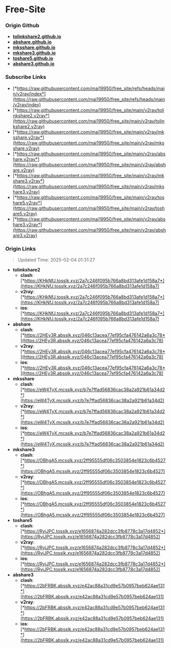# Free-Site

### Origin Github

- [**tolinkshare2.github.io**](https://github.com/tolinkshare2/tolinkshare2.github.io)
- [**abshare.github.io**](https://github.com/abshare/abshare.github.io)
- [**mksshare.github.io**](https://github.com/mksshare/mksshare.github.io)
- [**mkshare3.github.io**](https://github.com/mkshare3/mkshare3.github.io)
- [**toshare5.github.io**](https://github.com/toshare5/toshare5.github.io)
- [**abshare3.github.io**](https://github.com/abshare3/abshare3.github.io)

### Subscribe Links

- [*https://raw.githubusercontent.com/mai19950/free_site/refs/heads/main/v2ray/index*](https://raw.githubusercontent.com/mai19950/free_site/refs/heads/main/v2ray/index)
- [*https://raw.githubusercontent.com/mai19950/free_site/main/v2ray/tolinkshare2.v2ray*](https://raw.githubusercontent.com/mai19950/free_site/main/v2ray/tolinkshare2.v2ray)
- [*https://raw.githubusercontent.com/mai19950/free_site/main/v2ray/mksshare.v2ray*](https://raw.githubusercontent.com/mai19950/free_site/main/v2ray/mksshare.v2ray)
- [*https://raw.githubusercontent.com/mai19950/free_site/main/v2ray/abshare.v2ray*](https://raw.githubusercontent.com/mai19950/free_site/main/v2ray/abshare.v2ray)
- [*https://raw.githubusercontent.com/mai19950/free_site/main/v2ray/mkshare3.v2ray*](https://raw.githubusercontent.com/mai19950/free_site/main/v2ray/mkshare3.v2ray)
- [*https://raw.githubusercontent.com/mai19950/free_site/main/v2ray/toshare5.v2ray*](https://raw.githubusercontent.com/mai19950/free_site/main/v2ray/toshare5.v2ray)
- [*https://raw.githubusercontent.com/mai19950/free_site/main/v2ray/abshare3.v2ray*](https://raw.githubusercontent.com/mai19950/free_site/main/v2ray/abshare3.v2ray)

### Origin Links

> Updated Time: 2025-02-04 01:31:27

- **tolinkshare2**
  - **clash**: [*https://KHkNfJ.tosslk.xyz/2a7c246f095b766a8bd313afe1d158a7*](https://KHkNfJ.tosslk.xyz/2a7c246f095b766a8bd313afe1d158a7)
  - **v2ray**: [*https://KHkNfJ.tosslk.xyz/2a7c246f095b766a8bd313afe1d158a7*](https://KHkNfJ.tosslk.xyz/2a7c246f095b766a8bd313afe1d158a7)
  - **ios**: [*https://KHkNfJ.tosslk.xyz/2a7c246f095b766a8bd313afe1d158a7*](https://KHkNfJ.tosslk.xyz/2a7c246f095b766a8bd313afe1d158a7)
- **abshare**
  - **clash**: [*https://2HEy3R.absslk.xyz/046c13acea77ef95cfa476142a6a3c78*](https://2HEy3R.absslk.xyz/046c13acea77ef95cfa476142a6a3c78)
  - **v2ray**: [*https://2HEy3R.absslk.xyz/046c13acea77ef95cfa476142a6a3c78*](https://2HEy3R.absslk.xyz/046c13acea77ef95cfa476142a6a3c78)
  - **ios**: [*https://2HEy3R.absslk.xyz/046c13acea77ef95cfa476142a6a3c78*](https://2HEy3R.absslk.xyz/046c13acea77ef95cfa476142a6a3c78)
- **mksshare**
  - **clash**: [*https://eW4TyX.mcsslk.xyz/b7e7ffad56836cac38a2a921b61a34d2*](https://eW4TyX.mcsslk.xyz/b7e7ffad56836cac38a2a921b61a34d2)
  - **v2ray**: [*https://eW4TyX.mcsslk.xyz/b7e7ffad56836cac38a2a921b61a34d2*](https://eW4TyX.mcsslk.xyz/b7e7ffad56836cac38a2a921b61a34d2)
  - **ios**: [*https://eW4TyX.mcsslk.xyz/b7e7ffad56836cac38a2a921b61a34d2*](https://eW4TyX.mcsslk.xyz/b7e7ffad56836cac38a2a921b61a34d2)
- **mkshare3**
  - **clash**: [*https://OBhgA5.mcsslk.xyz/2ff95555df06c3503854e1823c6b4527*](https://OBhgA5.mcsslk.xyz/2ff95555df06c3503854e1823c6b4527)
  - **v2ray**: [*https://OBhgA5.mcsslk.xyz/2ff95555df06c3503854e1823c6b4527*](https://OBhgA5.mcsslk.xyz/2ff95555df06c3503854e1823c6b4527)
  - **ios**: [*https://OBhgA5.mcsslk.xyz/2ff95555df06c3503854e1823c6b4527*](https://OBhgA5.mcsslk.xyz/2ff95555df06c3503854e1823c6b4527)
- **toshare5**
  - **clash**: [*https://RyiJPC.tosslk.xyz/e1656874a282dcc3fb8778c3a17d4852*](https://RyiJPC.tosslk.xyz/e1656874a282dcc3fb8778c3a17d4852)
  - **v2ray**: [*https://RyiJPC.tosslk.xyz/e1656874a282dcc3fb8778c3a17d4852*](https://RyiJPC.tosslk.xyz/e1656874a282dcc3fb8778c3a17d4852)
  - **ios**: [*https://RyiJPC.tosslk.xyz/e1656874a282dcc3fb8778c3a17d4852*](https://RyiJPC.tosslk.xyz/e1656874a282dcc3fb8778c3a17d4852)
- **abshare3**
  - **clash**: [*https://2bFRBK.absslk.xyz/e42ac88a31cd9e57b0957beb624ae131*](https://2bFRBK.absslk.xyz/e42ac88a31cd9e57b0957beb624ae131)
  - **v2ray**: [*https://2bFRBK.absslk.xyz/e42ac88a31cd9e57b0957beb624ae131*](https://2bFRBK.absslk.xyz/e42ac88a31cd9e57b0957beb624ae131)
  - **ios**: [*https://2bFRBK.absslk.xyz/e42ac88a31cd9e57b0957beb624ae131*](https://2bFRBK.absslk.xyz/e42ac88a31cd9e57b0957beb624ae131)
